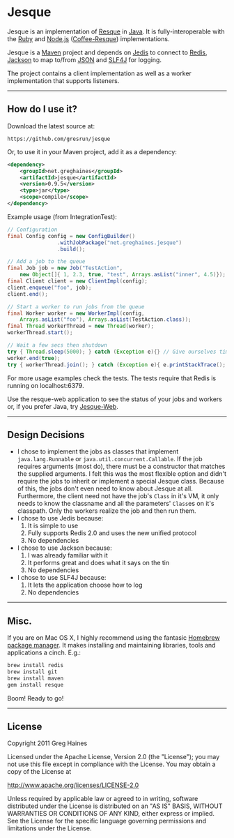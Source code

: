 Jesque
======

Jesque is an implementation of [Resque](https://github.com/defunkt/resque) in [Java](http://www.oracle.com/technetwork/java/index.html). It is fully-interoperable with the [Ruby](http://www.ruby-lang.org/en/) and [Node.js](http://nodejs.org/) ([Coffee-Resque](https://github.com/technoweenie/coffee-resque)) implementations.

Jesque is a [Maven](http://maven.apache.org/) project and depends on [Jedis](https://github.com/xetorthio/jedis) to connect to [Redis](http://redis.io/), [Jackson](http://jackson.codehaus.org/) to map to/from [JSON](http://www.json.org/) and [SLF4J](http://www.slf4j.org/) for logging.

The project contains a client implementation as well as a worker implementation that supports listeners.

***

How do I use it?
----------------
Download the latest source at:

	https://github.com/gresrun/jesque
Or, to use it in your Maven project, add it as a dependency:
``` xml
<dependency>
	<groupId>net.greghaines</groupId>
	<artifactId>jesque</artifactId>
	<version>0.9.5</version>
	<type>jar</type>
	<scope>compile</scope>
</dependency>
```
Example usage (from IntegrationTest):
``` java
// Configuration
final Config config = new ConfigBuilder()
				.withJobPackage("net.greghaines.jesque")
				.build();

// Add a job to the queue
final Job job = new Job("TestAction", 
	new Object[]{ 1, 2.3, true, "test", Arrays.asList("inner", 4.5)});
final Client client = new ClientImpl(config);
client.enqueue("foo", job);
client.end();

// Start a worker to run jobs from the queue
final Worker worker = new WorkerImpl(config, 
	Arrays.asList("foo"), Arrays.asList(TestAction.class));
final Thread workerThread = new Thread(worker);
workerThread.start();

// Wait a few secs then shutdown
try { Thread.sleep(5000); } catch (Exception e){} // Give ourselves time to process
worker.end(true);
try { workerThread.join(); } catch (Exception e){ e.printStackTrace(); }
```
For more usage examples check the tests. The tests require that Redis is running on localhost:6379.

Use the resque-web application to see the status of your jobs and workers or, if you prefer Java, try [Jesque-Web](https://github.com/gresrun/jesque-web).

***

Design Decisions
----------------
* I chose to implement the jobs as classes that implement `java.lang.Runnable` or `java.util.concurrent.Callable`. If the job requires arguments (most do), there must be a constructor that matches the supplied arguments. I felt this was the most flexible option and didn't require the jobs to inherit or implement a special Jesque class. Because of this, the jobs don't even need to know about Jesque at all. Furthermore, the client need not have the job's `Class` in it's VM, it only needs to know the classname and all the parameters' `Class`es on it's classpath. Only the workers realize the job and then run them.
* I chose to use Jedis because:
	1. It is simple to use
	2. Fully supports Redis 2.0 and uses the new unified protocol
	3. No dependencies
* I chose to use Jackson because:
	1. I was already familiar with it
	2. It performs great and does what it says on the tin
	3. No dependencies
* I chose to use SLF4J because:
	1. It lets the application choose how to log
	2. No dependencies

***

Misc.
-----

If you are on Mac OS X, I highly recommend using the fantasic [Homebrew package manager](https://github.com/mxcl/homebrew). It makes installing and maintaining libraries, tools and applications a cinch. E.g.:
``` bash
brew install redis
brew install git
brew install maven
gem install resque
```
Boom! Ready to go!

***

License
-------
Copyright 2011 Greg Haines

Licensed under the Apache License, Version 2.0 (the "License");
you may not use this file except in compliance with the License.
You may obtain a copy of the License at

   <http://www.apache.org/licenses/LICENSE-2.0>

Unless required by applicable law or agreed to in writing, software
distributed under the License is distributed on an "AS IS" BASIS,
WITHOUT WARRANTIES OR CONDITIONS OF ANY KIND, either express or implied.
See the License for the specific language governing permissions and
limitations under the License.

